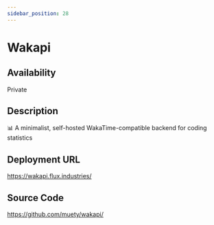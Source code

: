 ```yaml
---
sidebar_position: 28
---
```


# Wakapi

## Availability
Private

## Description
📊 A minimalist, self-hosted WakaTime-compatible backend for coding statistics

## Deployment URL
https://wakapi.flux.industries/

## Source Code
https://github.com/muety/wakapi/